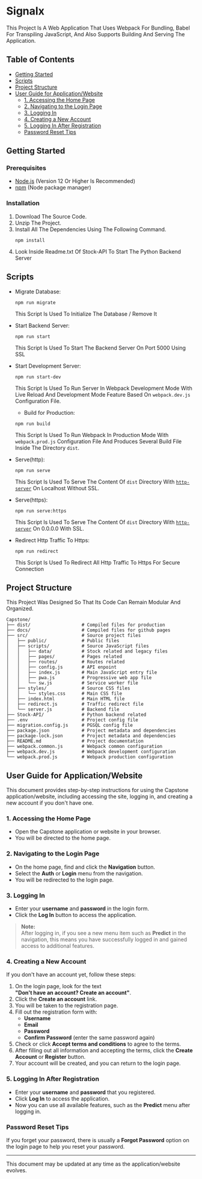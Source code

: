# Signalx

This Project Is A Web Application That Uses Webpack For Bundling, Babel For Transpiling JavaScript, And Also Supports Building And Serving The Application.

## Table of Contents

- [Getting Started](#getting-started)
- [Scripts](#scripts)
- [Project Structure](#project-structure)
- [User Guide for Application/Website](#user-guide-for-applicationwebsite)
  - [1. Accessing the Home Page](#1-accessing-the-home-page)
  - [2. Navigating to the Login Page](#2-navigating-to-the-login-page)
  - [3. Logging In](#3-logging-in)
  - [4. Creating a New Account](#4-creating-a-new-account)
  - [5. Logging In After Registration](#5-logging-in-after-registration)
  - [Password Reset Tips](#password-reset-tips)

## Getting Started

### Prerequisites

- [Node.js](https://nodejs.org/) (Version 12 Or Higher Is Recommended)
- [npm](https://www.npmjs.com/) (Node package manager)

### Installation

1. Download The Source Code.
2. Unzip The Project.
3. Install All The Dependencies Using The Following Command.
   ```shell
   npm install
   ```
4. Look Inside Readme.txt Of Stock-API To Start The Python Backend Server

## Scripts

- Migrate Database:
  ```shell
  npm run migrate
  ```
  This Script Is Used To Initialize The Database / Remove It

- Start Backend Server:
  ```shell
  npm run start
  ```
  This Script Is Used To Start The Backend Server On Port 5000 Using SSL

- Start Development Server:
  ```shell
  npm run start-dev
  ```
  This Script Is Used To Run Server In Webpack Development Mode With Live Reload And Development Mode Feature Based On `webpack.dev.js` Configuration File.

  - Build for Production:
  ```shell
  npm run build
  ```
  This Script Is Used To Run Webpack In Production Mode With `webpack.prod.js` Configuration File And Produces Several Build File Inside The Directory `dist`.

- Serve(http):
  ```shell
  npm run serve
  ```
  This Script Is Used To Serve The Content Of `dist` Directory With [`http-server`](https://www.npmjs.com/package/http-server) On Localhost Without SSL.

- Serve(https):
  ```shell
  npm run serve:https
  ```
  This Script Is Used To Serve The Content Of `dist` Directory With [`http-server`](https://www.npmjs.com/package/http-server) On 0.0.0.0 With SSL.

- Redirect Http Traffic To Https:
  ```shell
  npm run redirect
  ```
  This Script Is Used To Redirect All Http Traffic To Https For Secure Connection

## Project Structure

This Project Was Designed So That Its Code Can Remain Modular And Organized.

```text
Capstone/
├── dist/                   # Compiled files for production
├── docs/                   # Compiled files for github pages
├── src/                    # Source project files
│   ├── public/             # Public files
│   ├── scripts/            # Source JavaScript files
│   │   ├── data/           # Stock related and legacy files
│   │   ├── pages/          # Pages related
│   │   ├── routes/         # Routes related
│   │   ├── config.js       # API enpoint
│   │   ├── index.js        # Main JavaScript entry file
│   │   ├── pwa.js          # Progressive web app file
│   │   └── sw.js           # Service worker file
│   ├── styles/             # Source CSS files
│   │   └── styles.css      # Main CSS file
│   ├── index.html          # Main HTML file
│   ├── redirect.js         # Traffic redirect file
│   └── server.js           # Backend file
├── Stock-API/              # Python backend related 
├── .env                    # Project config file
├── migration.config.js     # PGSQL config file
├── package.json            # Project metadata and dependencies
├── package-lock.json       # Project metadata and dependencies
├── README.md               # Project documentation
├── webpack.common.js       # Webpack common configuration
├── webpack.dev.js          # Webpack development configuration
└── webpack.prod.js         # Webpack production configuration
```

## User Guide for Application/Website

This document provides step-by-step instructions for using the Capstone application/website, including accessing the site, logging in, and creating a new account if you don't have one.

### 1. Accessing the Home Page

- Open the Capstone application or website in your browser.
- You will be directed to the home page.

### 2. Navigating to the Login Page

- On the home page, find and click the **Navigation** button.
- Select the **Auth** or **Login** menu from the navigation.
- You will be redirected to the login page.

### 3. Logging In

- Enter your **username** and **password** in the login form.
- Click the **Log In** button to access the application.

> **Note:**  
> After logging in, if you see a new menu item such as **Predict** in the navigation, this means you have successfully logged in and gained access to additional features.

### 4. Creating a New Account

If you don't have an account yet, follow these steps:

1. On the login page, look for the text  
   **"Don't have an account? Create an account"**.
2. Click the **Create an account** link.
3. You will be taken to the registration page.
4. Fill out the registration form with:
    - **Username**
    - **Email**
    - **Password**
    - **Confirm Password** (enter the same password again)
5. Check or click **Accept terms and conditions** to agree to the terms.
6. After filling out all information and accepting the terms, click the **Create Account** or **Register** button.
7. Your account will be created, and you can return to the login page.

### 5. Logging In After Registration

- Enter your **username** and **password** that you registered.
- Click **Log In** to access the application.
- Now you can use all available features, such as the **Predict** menu after logging in.

### Password Reset Tips

If you forget your password, there is usually a **Forgot Password** option on the login page to help you reset your password.

---

This document may be updated at any time as the application/website evolves.
